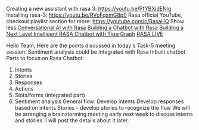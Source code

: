 Creating a new assistant with rasa 3:
https://youtu.be/PfYBXidENlg
Installing rasa-3:
https://youtu.be/RVoFqxmG8p0
Rasa official YouTube, checkout playlist section for more:
https://youtube.com/c/RasaHQ
Show less
[Conversational AI with Rasa](https://www.youtube.com/watch?v=Ap62n_YAVZ8&list=PL75e0qA87dlEjGAc9j9v3a5h1mxI2Z9fi)
[Building a Chatbot with Rasa](https://towardsdatascience.com/building-a-chatbot-with-rasa-3f03ecc5b324)
[Building a Next Level Intelligent RASA Chatbot with TigerGraph](https://www.tigergraph.com/blog/building-a-next-level-intelligent-rasa-chatbot-with-tigergraph/)
[RASA LIVE](https://www.youtube.com/playlist?list=PL75e0qA87dlGgHLfiy42zdbVwPQPZ5h16)

Hello Team,
Here are the points discussed in today's Task-5 meeting session:
Sentiment analysis could be integrated with Rasa
Inbuilt chatbot
Parts to focus on Rasa Chatbot:
1. Intents
2. Stories
3. Responses
4. Actions
5. Slots/forms (integrated part)
6. Sentiment analysis
General flow:
Develop intents
Develop responses based on intents
Stories - develop stories to recognize the flow
We will be arranging a brainstorming meeting early next week to discuss intents and stories. I will post the details about it later.



